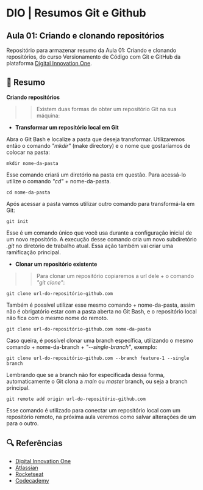 
# DIO | Resumos Git e Github

## Aula 01: Criando e clonando repositórios

Repositório para armazenar resumo da Aula 01: Criando e clonando repositórios, do curso Versionamento de Código com Git e GitHub da plataforma [Digital Innovation One](https://web.dio.me/home).

## 📄 Resumo
**Criando repositórios**
>>Existem duas formas de obter um repositório Git na sua máquina:

- **Transformar um repositório local em Git** 

Abra o Git Bash e localize a pasta que deseja transformar. Utilizaremos então o comando _"mkdir"_ (make directory) e o nome que gostaríamos de colocar na pasta:
```
mkdir nome-da-pasta
```
Esse comando criará um diretório na pasta em questão. Para acessá-lo utilize o comando _"cd"_ + nome-da-pasta.
```
cd nome-da-pasta
```
Após acessar a pasta vamos utilizar outro comando para transformá-la em Git:
```
git init
```
Esse é um comando único que você usa durante a configuração inicial de um novo repositório. A execução desse comando cria um novo subdiretório _.git_ no diretório de trabalho atual. Essa ação também vai criar uma ramificação principal.

- **Clonar um repositório existente**
>>Para clonar um repositório copiaremos a url dele + o comando _"git clone"_:
```
git clone url-do-repositório-github.com
```
Também é possível utilizar esse mesmo comando + nome-da-pasta, assim não é obrigatório estar com a pasta aberta no Git Bash, e o repositório local não fica com o mesmo nome do remoto.
```
git clone url-do-repositório-github.com nome-da-pasta
```
Caso queira, é possível clonar uma branch específica, utilizando o mesmo comando + nome-da-branch + _"--single-branch"_, exemplo:
```
git clone url-do-repositório-github.com --branch feature-1 --single branch
```
Lembrando que se a branch não for especificada dessa forma, automaticamente o Git clona a _main_ ou _master_ branch, ou seja a branch principal.

```
git remote add origin url-do-repositório-github.com
```
Esse comando é utilizado para conectar um repositório local com um repositório remoto, na próxima aula veremos como salvar alterações de um para o outro.


## 🔍 Referências 
- [Digital Innovation One](https://web.dio.me/home)
- [Atlassian](https://www.atlassian.com/br)
- [Rocketseat](https://blog.rocketseat.com.br/como-fazer-um-bom-readme/)
- [Codecademy](https://www.codecademy.com/resources/docs/markdown)